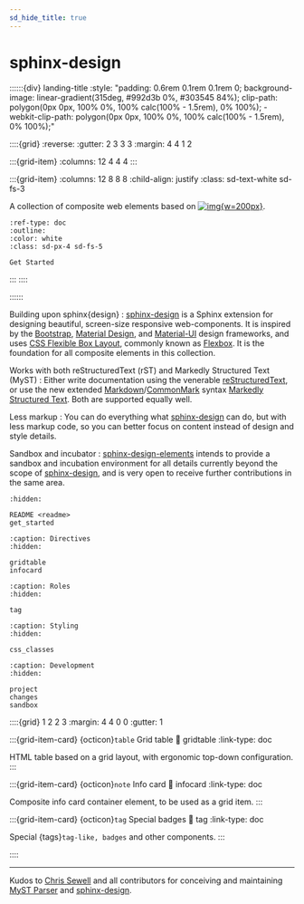 ```yaml
---
sd_hide_title: true
---
```


# sphinx-design

::::::{div} landing-title
:style: "padding: 0.6rem 0.1rem 0.1rem 0; background-image: linear-gradient(315deg, #992d3b 0%, #303545 84%); clip-path: polygon(0px 0px, 100% 0%, 100% calc(100% - 1.5rem), 0% 100%); -webkit-clip-path: polygon(0px 0px, 100% 0%, 100% calc(100% - 1.5rem), 0% 100%);"

::::{grid}
:reverse:
:gutter: 2 3 3 3
:margin: 4 4 1 2

:::{grid-item}
:columns: 12 4 4 4
:::

:::{grid-item}
:columns: 12 8 8 8
:child-align: justify
:class: sd-text-white sd-fs-3

A collection of composite web elements based on [![img][sphinx-design-logo]{w=200px}][sphinx-design].


```{button-ref} get_started
:ref-type: doc
:outline:
:color: white
:class: sd-px-4 sd-fs-5

Get Started
```

:::
::::

::::::

Building upon sphinx{design}
: [sphinx-design] is a Sphinx extension for designing beautiful, screen-size
  responsive web-components. It is inspired by the [Bootstrap], [Material Design],
  and [Material-UI] design frameworks, and uses [CSS Flexible Box Layout], commonly
  known as [Flexbox]. It is the foundation for all composite elements in this collection.

Works with both reStructuredText (rST) and Markedly Structured Text (MyST)
: Either write documentation using the venerable [reStructuredText], or use the
  new extended [Markdown]/[CommonMark] syntax [Markedly Structured Text]. Both
  are supported equally well.

Less markup
: You can do everything what [sphinx-design] can do, but with less markup code,
  so you can better focus on content instead of design and style details.

Sandbox and incubator
: [sphinx-design-elements] intends to provide a sandbox and incubation environment
  for all details currently beyond the scope of [sphinx-design], and is very open
  to receive further contributions in the same area.

```{toctree}
:hidden:

README <readme>
get_started
```

```{toctree}
:caption: Directives
:hidden:

gridtable
infocard
```

```{toctree}
:caption: Roles
:hidden:

tag
```

```{toctree}
:caption: Styling
:hidden:

css_classes
```

```{toctree}
:caption: Development
:hidden:

project
changes
sandbox
```


::::{grid} 1 2 2 3
:margin: 4 4 0 0
:gutter: 1

:::{grid-item-card} {octicon}`table` Grid table
:link: gridtable
:link-type: doc

HTML table based on a grid layout, with ergonomic top-down configuration.
:::

:::{grid-item-card} {octicon}`note` Info card
:link: infocard
:link-type: doc

Composite info card container element, to be used as a grid item.
:::

:::{grid-item-card} {octicon}`tag` Special badges
:link: tag
:link-type: doc

Special {tags}`tag-like, badges` and other components.
:::

::::

-----------

Kudos to [Chris Sewell] and all contributors for conceiving and maintaining
[MyST Parser] and [sphinx-design]. 


[Bootstrap]: https://getbootstrap.com/
[Chris Sewell]: https://github.com/chrisjsewell
[CommonMark]: https://spec.commonmark.org/
[CSS Flexible Box Layout]: https://en.wikipedia.org/wiki/CSS_Flexible_Box_Layout
[Flexbox]: https://www.w3.org/TR/css-flexbox-1/
[Markdown]: https://daringfireball.net/projects/markdown/syntax
[Markedly Structured Text]: https://myst-parser.readthedocs.io/
[Material Design]: https://material.io
[Material-UI]: https://material-ui.com/
[MyST Parser]: https://myst-parser.readthedocs.io/
[reStructuredText]: https://docutils.sourceforge.io/rst.html
[sphinx-design]: https://sphinx-design.readthedocs.io/
[sphinx-design-logo]: https://sphinx-design.readthedocs.io/en/latest/_static/logo_wide.svg
[sphinx-design-elements]: https://sphinx-design-elements.readthedocs.io/
